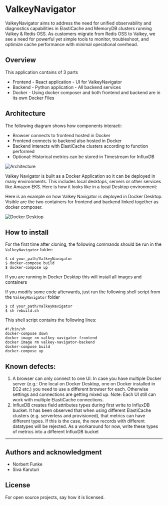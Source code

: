 # ValkeyNavigator


ValkeyNavigator aims to address the need for unified observability and diagnostics capabilities in ElastiCache and MemoryDB clusters running Valkey & Redis OSS. As customers migrate from Redis OSS to Valkey, we see a need for powerful yet simple tools to monitor, troubleshoot, and optimize cache performance with minimal operational overhead.

## Overview

This application contains of 3 parts
* Frontend - React application - UI for ValkeyNavigator
* Backend - Python application - All backend services
* Docker - Using docker composer and both frontend and backend are in its own Docker Files

## Architecture

The following diagram shows how components interacti:
- Browser connects to frontend hosted in Docker
- Frontend connects to backend also hosted in Docker
- Backend interacts with ElastiCache clusters according to function performed
- Optional: Historical metrics can be stored in Timestream for InfluxDB

![Architecture](/help/Architecture.png)

Valkey Navigator is built as a Docker Application so it can be deployed in many environments. This includes local desktops, servers or other services like Amazon EKS. Here is how it looks like in a local Desktop environment:

Here is an example on how Valkey Navigator is deployed in Docker Desktop. Visible are the two containers for frontend and backend linked together as docker composer.

![Docker Desktop](/help/Docker.png)



## How to install

For the first time after cloning, the following commands should be run in the `ValkeyNavigator` folder:

```
$ cd your_path/ValkeyNavigator
$ docker-compose build
$ docker-compose up
```

If you are running in Docker Desktop this will install all images and containers


If you modify some code afterwards, just run the following shell script from the `ValkeyNavigator` folder

```angular2html
$ cd your_path/ValkeyNavigator
$ sh rebuild.sh
```
This shell script contains the following lines:

```angular2html
#!/bin/sh
docker-compose down
docker image rm valkey-navigator-frontend
docker image rm valkey-navigator-backend
docker-compose build
docker-compose up
```


## Known defects:
1. A browser can only connect to one UI. In case you have multiple Docker server (e.g.: One local on Docker Desktop, one on Docker installed in EC2 etc.) you need to use a different browser for each. Otherwise settings and connections are getting mixed up. Note: Each UI still can work with multiple ElastiCache connections.
2. InfluxDB creates field attributes types during first write to InfluxDB bucket. It has been observed that when using different ElastiCache clusters (e.g. serverless and provisioned), that metrics can have different types. If this is the case, the new records with different datatypes will be rejected. As a workaround for now, write these types of metrics into a different InfluxDB bucket 

--------------

## Authors and acknowledgment
- Norbert Funke
- Siva Karuturi

## License
For open source projects, say how it is licensed.

